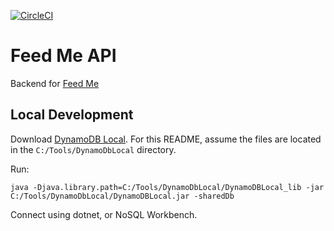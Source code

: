[![CircleCI](https://circleci.com/gh/jjpaters/feed-me-api/tree/main.svg?style=svg)](https://circleci.com/gh/jjpaters/feed-me-api/tree/main)

# Feed Me API

Backend for [Feed Me](https://feed-me.io/)

## Local Development 

Download [DynamoDB Local](https://docs.aws.amazon.com/amazondynamodb/latest/developerguide/DynamoDBLocal.DownloadingAndRunning.html).  For this README, assume the files are located in the `C:/Tools/DynamoDbLocal` directory.

Run:

```
java -Djava.library.path=C:/Tools/DynamoDbLocal/DynamoDBLocal_lib -jar C:/Tools/DynamoDbLocal/DynamoDBLocal.jar -sharedDb
```

Connect using dotnet, or NoSQL Workbench.